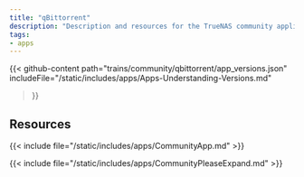 ```yaml
---
title: "qBittorrent"
description: "Description and resources for the TrueNAS community application called qBittorrent."
tags:
- apps
---
```


{{< github-content 
    path="trains/community/qbittorrent/app_versions.json"
	includeFile="/static/includes/apps/Apps-Understanding-Versions.md"
>}}

## Resources

{{< include file="/static/includes/apps/CommunityApp.md" >}}

{{< include file="/static/includes/apps/CommunityPleaseExpand.md" >}}

<!--
<div class="docs-sections">

{{< doc-card title="<appname> Deployments" link="/resources/"
descr="How to deploy and configure the <appname> app." >}}

</div>
-->
